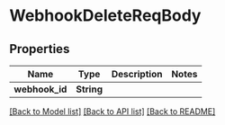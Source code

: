 # WebhookDeleteReqBody

## Properties

Name | Type | Description | Notes
------------ | ------------- | ------------- | -------------
**webhook_id** | **String** |  | 

[[Back to Model list]](../README.md#documentation-for-models) [[Back to API list]](../README.md#documentation-for-api-endpoints) [[Back to README]](../README.md)


